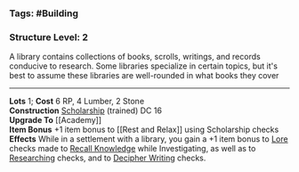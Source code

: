 ### Tags: #Building 
### Structure Level: 2

A library contains collections of books, scrolls, writings, and records conducive to research. Some libraries specialize in certain topics, but it's best to assume these libraries are well-rounded in what books they cover

---

**Lots** 1; **Cost** 6 RP, 4 Lumber, 2 Stone  
**Construction** [Scholarship](https://2e.aonprd.com/Skills.aspx?ID=29) (trained) DC 16  
**Upgrade To** [[Academy]]  
**Item Bonus** +1 item bonus to [[Rest and Relax]] using Scholarship checks  
**Effects** While in a settlement with a library, you gain a +1 item bonus to [Lore](https://2e.aonprd.com/Skills.aspx?ID=8) checks made to [Recall Knowledge](https://2e.aonprd.com/Actions.aspx?ID=26) while Investigating, as well as to [Researching](https://2e.aonprd.com/Rules.aspx?ID=1205) checks, and to [Decipher Writing](https://2e.aonprd.com/Actions.aspx?ID=22) checks.